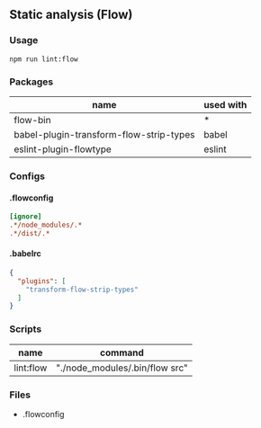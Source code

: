## Static analysis (Flow)

### Usage

```
npm run lint:flow
```

### Packages

| name                                    | used with |
|-----------------------------------------|-----------|
| flow-bin                                | *         |
| babel-plugin-transform-flow-strip-types | babel     |
| eslint-plugin-flowtype                  | eslint    |

### Configs

#### .flowconfig

```ini
[ignore]
.*/node_modules/.*
.*/dist/.*
```

#### .babelrc

```json
{
  "plugins": [
    "transform-flow-strip-types"
  ]
}
```

### Scripts

| name        | command                         |
|-------------|---------------------------------|
| lint:flow   | "./node_modules/.bin/flow src"  |

### Files

  + .flowconfig